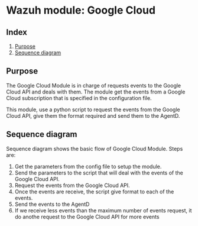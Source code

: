 # Wazuh module: Google Cloud
## Index
1. [Purpose](#purpose)
2. [Sequence diagram](#sequence-diagram)

## Purpose
The Google Cloud Module is in charge of requests events to the Google Cloud API and deals with them. The module get the events from a Google Cloud subscription that is specified in the configuration file.

This module, use a python script to request the events from the Google Cloud API, give them the format required and send them to the AgentD.

## Sequence diagram
Sequence diagram shows the basic flow of Google Cloud Module. Steps are:
1. Get the parameters from the config file to setup the module.
2. Send the parameters to the script that will deal with the events of the Google Cloud API.
3. Request the events from the Google Cloud API.
4. Once the events are receive, the script give format to each of the events.
5. Send the events to the AgentD
6. If we receive less events than the maximum number of events request, it do anothe request to the Google Cloud API for more events